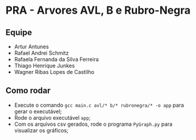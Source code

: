 # PRA - Arvores AVL, B e Rubro-Negra

## Equipe
- Artur Antunes
- Rafael Andrei Schmitz
- Rafaela Fernanda da Silva Ferreira
- Thiago Henrique Junkes
- Wagner Ribas Lopes de Castilho

## Como rodar
- Execute o comando `gcc main.c avl/* b/* rubronegra/* -o app` para gerar o executável;
- Rode o arquivo executável `app`;
- Com os arquivos csv gerados, rode o programa `PyGraph.py` para visualizar os gráficos;
